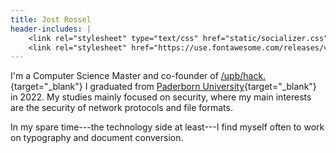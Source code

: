 ```yaml
---
title: Jost Rossel
header-includes: |
    <link rel="stylesheet" type="text/css" href="static/socializer.css">
    <link rel="stylesheet" href="https://use.fontawesome.com/releases/v5.15.3/css/all.css">
---
```


<section>

I'm a Computer Science Master and co-founder of [/upb/hack.](https://upbhack.de/){target="_blank"}
I graduated from [Paderborn University](https://upb.de){target="_blank"} in 2022.
My studies mainly focused on security, where my main interests are the security of network protocols and file formats.

In my spare time---the technology side at least---I find myself often to work on typography and document conversion.

<div class="socializer a sr-64px sr-opacity sr-icon-dark sr-bg-none sr-pad">
<span class="sr-email"><a href="mailto:rossel.jost@gmail.com" target="_blank" title="Email"><i class="fa fa-envelope"></i></a></span>
<span class="sr-twitter"><a href="https://twitter.com/JostRossel" target="_blank" title="Twitter"><i class="fab fa-twitter"></i></a></span>
<span class="sr-github"><a href="https://github.com/rosseljost" target="_blank" title="Github"><i class="fab fa-github"></i></a></span>
<span class="sr-github"><a href="https://gitlab.com/rossel.jost" target="_blank" title="Gitlab"><i class="fab fa-gitlab"></i></a></span>
<span class="sr-linkedin"><a href="https://www.linkedin.com/in/jost-rossel-4264b7186/" target="_blank" title="LinkedIn"><i class="fab fa-linkedin"></i></a></span>
</div>

</section>
